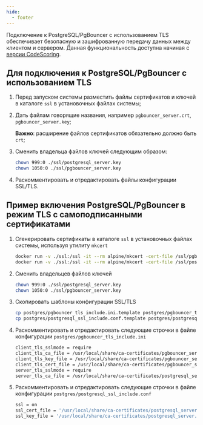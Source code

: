 ```yaml
---
hide:
  - footer
---
```

Подключение к PostgreSQL/PgBouncer с использованием TLS обеспечивает безопасную и зашифрованную передачу данных между клиентом и сервером. Данная функциональность доступна начиная с [версии CodeScoring](/changelog/on-premise-changelog/#xxxx-xx-xx).

## Для подключения к PostgreSQL/PgBouncer с использованием TLS
1. Перед запуском системы разместить файлы сертификатов и ключей в каталоге `ssl` в установочных файлах системы;
2. Дать файлам говорящие названия, например `pgbouncer_server.crt`, `pgbouncer_server.key`;

    **Важно**: расширение файлов сертификатов обязательно должно быть `crt`;

4. Сменить владельца файлов ключей следующим образом:
    ```bash
    chown 999:0 ./ssl/postgresql_server.key
    chown 1050:0 ./ssl/pgbouncer_server.key
    ```
5. Раскомментировать и отредактировать файлы конфигурации SSL/TLS.

## Пример включения PostgreSQL/PgBouncer в режим TLS с самоподписанными сертификатами

1. Сгенерировать сертификаты в каталоге `ssl` в установочных файлах системы, используя утилиту `mkcert`
    ```bash
    docker run -v ./ssl:/ssl -it --rm alpine/mkcert -cert-file /ssl/pgbouncer_server.crt -key-file /ssl/pgbouncer_server.key pgbouncer
    docker run -v ./ssl:/ssl -it --rm alpine/mkcert -cert-file /ssl/postgresql_server.crt -key-file /ssl/postgresql_server.key psql
    ```
2. Сменить владельцев файлов ключей
    ```bash
    chown 999:0 ./ssl/postgresql_server.key
    chown 1050:0 ./ssl/pgbouncer_server.key
    ```
3. Скопировать шаблоны конфигурации SSL/TLS
    ```bash
    cp postgres/pgbouncer_tls_include.ini.template postgres/pgbouncer_tls_include.ini
    cp postgres/postgresql_ssl_include.conf.template postgres/postgresql_ssl_include.conf
    ```
4. Раскомментировать и отредактировать следующие строчки в файле конфигурации `postgres/pgbouncer_tls_include.ini`
    ```bash
    client_tls_sslmode = require
    client_tls_ca_file = /usr/local/share/ca-certificates/pgbouncer_server.crt
    client_tls_key_file = /usr/local/share/ca-certificates/pgbouncer_server.key
    client_tls_cert_file = /usr/local/share/ca-certificates/pgbouncer_server.crt
    server_tls_sslmode = require
    server_tls_ca_file = /usr/local/share/ca-certificates/postgresql_server.crt
    ```
5. Раскомментировать и отредактировать следующие строчки в файле конфигурации `postgres/postgresql_ssl_include.conf`
    ```bash
    ssl = on
    ssl_cert_file = '/usr/local/share/ca-certificates/postgresql_server.crt'
    ssl_key_file = '/usr/local/share/ca-certificates/postgresql_server.key'
    ```
